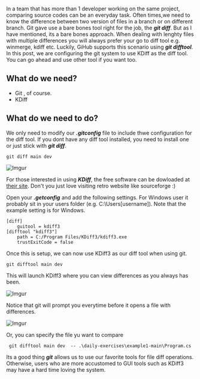 In a team that has more than 1 developer working on the same project, comparing source codes can be an everyday task. Often times,we need to know the difference between two version of files in a branch or on different branch. Git gave use a bare bones tool right for the job, the ***git diff***. But as I have mentioned, its a bare bones approach. When dealing with lenghty files with multiple differences you will always prefer your go to diff tool  e.g. winmerge, kdiff etc. Luckily, GiHub supports this scenario using ***git difftool***.  In this post, we are configuring the git system to use KDiff  as the diff tool. You can go ahead and use other tool if you want too.

## What do we need?

- Git , of course.
- KDiff

## What do we need to do?

We only need to modify our ***.gitconfig*** file to include thwe configuration for the diff tool. If you dont have any diff tool installed, you need to install one or just stick with ***git diff***. 

```
git diff main dev
```

![Imgur](https://i.imgur.com/uV2aZkz.png)

For those interested in using ***KDiff***, the free software can be dowloaded at [their site](http://kdiff3.sourceforge.net/). Don't you just love visiting retro website like sourceforge :)

Open your ***.getconfig*** and add the following settings. For Windows user it probably sit in your users folder (e.g. C:\Users\[username]). Note that the example setting is for Windows.

```
[diff]
    guitool = kdiff3
[difftool "kdiff3"]
    path = C:/Program Files/KDiff3/kdiff3.exe
    trustExitCode = false
```

Once this is setup, we can now use KDiff3 as our diff tool when using git. 

```
git difftool main dev
```

This will launch KDiff3 where you can view differences as you always has been.

![Imgur](https://i.imgur.com/g5cJrc9.jpg)

Notice that git will prompt you everytime before it opens a file with differences.

![Imgur](https://i.imgur.com/PmqvTNS.png)

Or, you can specify the file yu want to compare

```
 git difftool main dev  -- .\daily-exercises\example1-main\Program.cs
```

Its a good thing ***git*** allows us to use our favorite tools for file diff operations. Otherwise, users who are more accustomed to GUI tools such as KDiff3 may have a hard time loving the system.